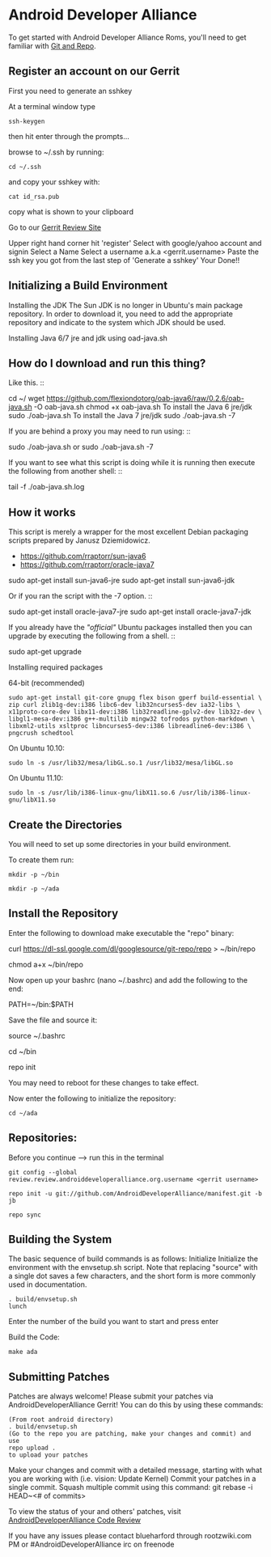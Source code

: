 Android Developer Alliance
===========
To get started with Android Developer Alliance Roms, you'll need to get
familiar with [Git and Repo](http://source.android.com/source/version-control.html).

Register an account on our Gerrit
---------------
First you need to generate an sshkey

At a terminal window type

    ssh-keygen

then hit enter through the prompts...

browse to ~/.ssh by running:

    cd ~/.ssh
    
and copy your sshkey with:

    cat id_rsa.pub
    
copy what is shown to your clipboard

Go to our [Gerrit Review Site](http://review.androiddeveloperalliance.org)

Upper right hand corner hit 'register'
Select with google/yahoo account and signin
Select a Name
Select a username <!write this down!> a.k.a <gerrit.username>
Paste the ssh key you got from the last step of 'Generate a sshkey'
Your Done!!

Initializing a Build Environment
--------------------------

Installing the JDK
The Sun JDK is no longer in Ubuntu's main package repository. In order to download it, you need to add the appropriate repository and indicate to the system which JDK should be used.


Installing Java 6/7 jre and jdk using oad-java.sh

How do I download and run this thing?
-------------------------------------
Like this.
::

  cd ~/
  wget https://github.com/flexiondotorg/oab-java6/raw/0.2.6/oab-java.sh -O oab-java.sh
  chmod +x oab-java.sh
To install the Java 6 jre/jdk
  sudo ./oab-java.sh
To install the Java 7 jre/jdk
  sudo ./oab-java.sh -7

If you are behind a proxy you may need to run using:
::

 sudo ./oab-java.sh
or
 sudo ./oab-java.sh -7

If you want to see what this script is doing while it is running then execute
the following from another shell:
::

  tail -f ./oab-java.sh.log

How it works
------------
This script is merely a wrapper for the most excellent Debian packaging
scripts prepared by Janusz Dziemidowicz.

* https://github.com/rraptorr/sun-java6
* https://github.com/rraptorr/oracle-java7

sudo apt-get install sun-java6-jre
sudo apt-get install sun-java6-jdk

Or if you ran the script with the -7 option.
::

  sudo apt-get install oracle-java7-jre
  sudo apt-get install oracle-java7-jdk

If you already have the *"official"* Ubuntu packages installed then you
can upgrade by executing the following from a shell.
::

  sudo apt-get upgrade


    
    
Installing required packages

64-bit (recommended)


    sudo apt-get install git-core gnupg flex bison gperf build-essential \
    zip curl zlib1g-dev:i386 libc6-dev lib32ncurses5-dev ia32-libs \
    x11proto-core-dev libx11-dev:i386 lib32readline-gplv2-dev lib32z-dev \
    libgl1-mesa-dev:i386 g++-multilib mingw32 tofrodos python-markdown \
    libxml2-utils xsltproc libncurses5-dev:i386 libreadline6-dev:i386 \
	pngcrush schedtool
    
    
On Ubuntu 10.10:


    sudo ln -s /usr/lib32/mesa/libGL.so.1 /usr/lib32/mesa/libGL.so
    
On Ubuntu 11.10:


    sudo ln -s /usr/lib/i386-linux-gnu/libX11.so.6 /usr/lib/i386-linux-gnu/libX11.so

Create the Directories
----------------------

You will need to set up some directories in your build environment.

To create them run:

    mkdir -p ~/bin 

    mkdir -p ~/ada


Install the Repository
----------------------

Enter the following to download make executable the "repo" binary:


curl https://dl-ssl.google.com/dl/googlesource/git-repo/repo > ~/bin/repo

chmod a+x ~/bin/repo

Now open up your bashrc (nano ~/.bashrc) and add the following to the end:

PATH=~/bin:$PATH

Save the file and source it:

source ~/.bashrc

cd ~/bin

repo init

You may need to reboot for these changes to take effect. 


Now enter the following to initialize the repository:

    cd ~/ada

Repositories:
---------------

Before you continue --> run this in the terminal

	git config --global review.review.androiddeveloperalliance.org.username <gerrit username>

    repo init -u git://github.com/AndroidDeveloperAlliance/manifest.git -b jb

    repo sync


Building the System
---------------

The basic sequence of build commands is as follows:
Initialize
Initialize the environment with the envsetup.sh script. Note that replacing "source" with a single dot saves a few characters, and the short form is more commonly used in documentation.


    . build/envsetup.sh
    lunch

Enter the number of the build you want to start and press enter



Build the Code:


    make ada


Submitting Patches
------------------
Patches are always welcome!  Please submit your patches via AndroidDeveloperAlliance Gerrit!
You can do this by using these commands:

    (From root android directory)
    . build/envsetup.sh
    (Go to the repo you are patching, make your changes and commit) and use
    repo upload .
    to upload your patches


Make your changes and commit with a detailed message, starting with what you are working with (i.e. vision: Update Kernel)
Commit your patches in a single commit. Squash multiple commit using this command: git rebase -i HEAD~<# of commits>

To view the status of your and others' patches, visit [AndroidDeveloperAlliance Code Review](http://review.androiddeveloperalliance.org/)


If you have any issues please contact blueharford through rootzwiki.com PM or #AndroidDeveloperAlliance irc on freenode
